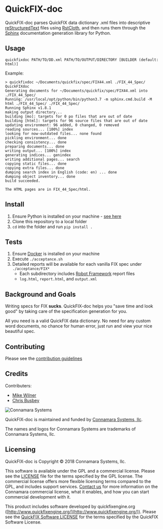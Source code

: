 # QuickFIX-doc
QuickFIX-doc parses QuickFIX data dictionary .xml files into descriptive [reStructuredText](http://docutils.sourceforge.net/rst.html) files using [RstCloth](https://pypi.org/project/rstcloth/), and then runs them through the [Sphinx](http://www.sphinx-doc.org/) documentation generation library for Python.

## Usage
```
quickfixdoc PATH/TO/DD.xml PATH/TO/OUTPUT/DIRECTORY [BUILDER (default: html)]
```

Example:
```
> quickfixdoc ~/Documents/quickfix/spec/FIX44.xml ./FIX_44_Spec/
QuickFIXdoc
Generating documents for ~/Documents/quickfix/spec/FIX44.xml into ./FIX_44_Spec/
Running: /usr/local/opt/python/bin/python3.7 -m sphinx.cmd.build -M html ./FIX_44_Spec/ ./FIX_44_Spec/
Running Sphinx v1.8.1
making output directory...
building [mo]: targets for 0 po files that are out of date
building [html]: targets for 96 source files that are out of date
updating environment: 96 added, 0 changed, 0 removed
reading sources... [100%] index                                                                                                 
looking for now-outdated files... none found
pickling environment... done
checking consistency... done
preparing documents... done
writing output... [100%] index                                                                                                  
generating indices... genindex
writing additional pages... search
copying static files... done
copying extra files... done
dumping search index in English (code: en) ... done
dumping object inventory... done
build succeeded.

The HTML pages are in FIX_44_Spec/html.
```

## Install
1) Ensure Python is installed on your machine - [see here](https://wiki.python.org/moin/BeginnersGuide/Download)
2) Clone this repository to a local folder
3) `cd` into the folder and run `pip install .`

## Tests
1) Ensure [Docker](https://www.docker.com/get-started) is installed on your machine
2) Execute `./acceptance.sh`
3) Detailed reports will be available for each vanilla FIX spec under `./acceptance/FIX*`
    * Each subdirectory includes [Robot Framework](http://robotframework.org/) report files
    * `log.html`, `report.html`, and `output.xml`

## Background and Goals
Writing specs for FIX **sucks**. QuickFIX-doc helps you "save time and look good" by taking care of the specification generation for you.

All you need is a valid QuickFIX data dictionary. No need for any custom word documents, no chance for human error, just run and view your nice beautiful spec.

## Contributing
Please see the [contribution guidelines](CONTRIBUTION_GUIDELINES.md)

## Credits
Contributers:

* [Mike Wilner](https://github.com/michaelwilner)
* [Chris Busbey](https://github.com/cbusbey)

![Connamara Systems](http://www.connamara.com/wp-content/uploads/2016/01/connamara_logo_dark.png)

QuickFIX-doc is maintained and funded by [Connamara Systems, llc](http://connamara.com).

The names and logos for Connamara Systems are trademarks of Connamara Systems, llc.

## Licensing
QuickFIX-doc is Copyright © 2018 Connamara Systems, llc.

This software is available under the GPL and a commercial license.  Please see the [LICENSE](LICENSE) file for the terms specified by the GPL license.  The commercial license offers more flexible licensing terms compared to the GPL, and includes support services.  [Contact us](mailto:info@connamara.com) for more information on the Connamara commercial license, what it enables, and how you can start commercial development with it.

This product includes software developed by quickfixengine.org ([http://www.quickfixengine.org/](http://www.quickfixengine.org/)). Please see the [QuickFIX Software LICENSE](QUICKFIX_LICENSE) for the terms specified by the QuickFIX Software License.